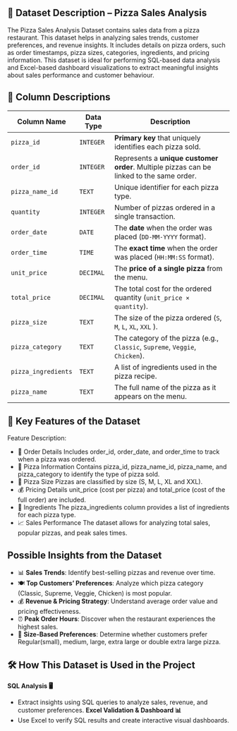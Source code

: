 ## 📌 Dataset Description – Pizza Sales Analysis
The Pizza Sales Analysis Dataset contains sales data from a pizza restaurant. This dataset helps in analyzing sales trends, customer preferences, and revenue insights. It includes details on pizza orders, such as order timestamps, pizza sizes, categories, ingredients, and pricing information.
This dataset is ideal for performing SQL-based data analysis and Excel-based dashboard visualizations to extract meaningful insights about sales performance and customer behaviour.

## **📝 Column Descriptions**

| **Column Name**      | **Data Type** | **Description** |
|----------------------|-------------|----------------|
| `pizza_id`          | `INTEGER`    | **Primary key** that uniquely identifies each pizza sold. |
| `order_id`          | `INTEGER`    | Represents a **unique customer order**. Multiple pizzas can be linked to the same order. |
| `pizza_name_id`     | `TEXT`       | Unique identifier for each pizza type. |
| `quantity`          | `INTEGER`    | Number of pizzas ordered in a single transaction. |
| `order_date`        | `DATE`       | The **date** when the order was placed (`DD-MM-YYYY` format). |
| `order_time`        | `TIME`       | The **exact time** when the order was placed (`HH:MM:SS` format). |
| `unit_price`        | `DECIMAL`    | The **price of a single pizza** from the menu. |
| `total_price`       | `DECIMAL`    | The total cost for the ordered quantity (`unit_price × quantity`). |
| `pizza_size`        | `TEXT`       | The size of the pizza ordered (`S`, `M`, `L`, `XL`, `XXL` ). |
| `pizza_category`    | `TEXT`       | The category of the pizza (e.g., `Classic`, `Supreme`, `Veggie`, `Chicken`). |
| `pizza_ingredients` | `TEXT`       | A list of ingredients used in the pizza recipe. |
| `pizza_name`        | `TEXT`       | The full name of the pizza as it appears on the menu. |

## 📑 Key Features of the Dataset
Feature	Description:
 - 🛒 Order Details	Includes order_id, order_date, and order_time to track when a pizza was ordered.
 - 🍕 Pizza Information	Contains pizza_id, pizza_name_id, pizza_name, and pizza_category to identify the type of pizza sold.
 - 📏 Pizza Size	Pizzas are classified by size (S, M, L, XL and XXL).
 - 💰 Pricing Details	unit_price (cost per pizza) and total_price (cost of the full order) are included.
 - 🥗 Ingredients	The pizza_ingredients column provides a list of ingredients for each pizza type.
 - 📈 Sales Performance  The dataset allows for analyzing total sales, popular pizzas, and peak sales times.

 ## Possible Insights from the Dataset
  - 📊 **Sales Trends**: Identify best-selling pizzas and revenue over time.
  - 🍽️ **Top Customers’ Preferences**: Analyze which pizza category (Classic, Supreme, Veggie, Chicken) is most popular.
  - 💰 **Revenue & Pricing Strategy**: Understand average order value and pricing effectiveness.
  - ⏰ **Peak Order Hours**: Discover when the restaurant experiences the highest sales.
  - 🍕 **Size-Based Preferences**: Determine whether customers prefer Regular(small), medium, large, extra large or double extra large pizza.

## 🛠️ How This Dataset is Used in the Project
**SQL Analysis 🖥️**
  - Extract insights using SQL queries to analyze sales, revenue, and customer preferences.
**Excel Validation & Dashboard 📊**
  - Use Excel to verify SQL results and create interactive visual dashboards.

